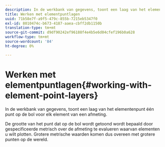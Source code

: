 ```yaml
---
description: In de werkbank van gegevens, toont een laag van het elementenpunt één punt op de bol voor elk element van een afmeting.
title: Werken met elementpuntlagen
uuid: 71b58e7f-a9f5-479c-855b-7215eb5347f0
exl-id: 8010474c-b673-4187-aaea-cbff2db1150b
translation-type: tm+mt
source-git-commit: d9df90242ef96188f4e4b5e6d04cfef196b0a628
workflow-type: tm+mt
source-wordcount: '84'
ht-degree: 0%

---
```


# Werken met elementpuntlagen{#working-with-element-point-layers}

In de werkbank van gegevens, toont een laag van het elementenpunt één punt op de bol voor elk element van een afmeting.

De grootte van het punt dat op de bol wordt getoond wordt bepaald door gespecificeerde metrisch over de afmeting te evalueren waarvan elementen u wilt plotten. Grotere metrische waarden komen dus overeen met grotere punten op de wereld.
